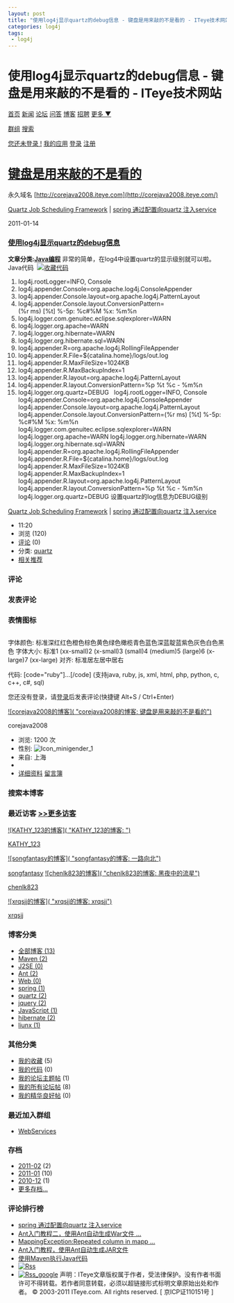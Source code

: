 ```yaml
---
layout: post
title: "使用log4j显示quartz的debug信息 - 键盘是用来敲的不是看的 - ITeye技术网站"
categories: log4j
tags: 
 - log4j
--- 
```


# 使用log4j显示quartz的debug信息 - 键盘是用来敲的不是看的 - ITeye技术网站

[首页](http://www.iteye.com/) [新闻](http://www.iteye.com/news) [论坛](http://www.iteye.com/forums) [问答](http://www.iteye.com/ask) [博客](http://www.iteye.com/blogs) [招聘](http://www.iteye.com/job) [更多 ▼](http://corejava2008.iteye.com/blog/871045#)

[群组](http://www.iteye.com/groups) [搜索](http://www.iteye.com/search)

[您还未登录 !](http://corejava2008.iteye.com/login "登录") [我的应用](http://www.iteye.com/all) [登录](http://corejava2008.iteye.com/login) [注册](http://corejava2008.iteye.com/signup)

# [键盘是用来敲的不是看的](http://corejava2008.iteye.com/)

永久域名 [http://corejava2008.iteye.com](http://corejava2008.iteye.com/)

[Quartz Job Scheduling Framework](http://corejava2008.iteye.com/blog/871094 "Quartz Job Scheduling Framework") | [spring 通过配置向quartz 注入service](http://corejava2008.iteye.com/blog/870966 "spring 通过配置向quartz 注入service")

2011-01-14

### [使用log4j显示quartz的debug信息]()

**文章分类:[Java编程](http://www.iteye.com/blogs/category/java)**
非常的简单，在log4中设置quartz的显示级别就可以啦。
Java代码  [![收藏代码]()![]()]( "收藏这段代码")

1. log4j.rootLogger=INFO, Console  
1. log4j.appender.Console=org.apache.log4j.ConsoleAppender  
1. log4j.appender.Console.layout=org.apache.log4j.PatternLayout  
1. log4j.appender.Console.layout.ConversionPattern=(%r ms) [%t] %-5p: %c#%M %x: %m%n  
1. log4j.logger.com.genuitec.eclipse.sqlexplorer=WARN  
1. log4j.logger.org.apache=WARN  
1. log4j.logger.org.hibernate=WARN  
1. log4j.logger.org.hibernate.sql=WARN  
1. log4j.appender.R=org.apache.log4j.RollingFileAppender  
1. log4j.appender.R.File=${catalina.home}/logs/out.log    
1. log4j.appender.R.MaxFileSize=1024KB     
1. log4j.appender.R.MaxBackupIndex=1     
1. log4j.appender.R.layout=org.apache.log4j.PatternLayout  
1. log4j.appender.R.layout.ConversionPattern=%p %t %c - %m%n  
1. log4j.logger.org.quartz=DEBUG  
log4j.rootLogger=INFO, Console log4j.appender.Console=org.apache.log4j.ConsoleAppender log4j.appender.Console.layout=org.apache.log4j.PatternLayout log4j.appender.Console.layout.ConversionPattern=(%r ms) [%t] %-5p: %c#%M %x: %m%n log4j.logger.com.genuitec.eclipse.sqlexplorer=WARN log4j.logger.org.apache=WARN log4j.logger.org.hibernate=WARN log4j.logger.org.hibernate.sql=WARN log4j.appender.R=org.apache.log4j.RollingFileAppender log4j.appender.R.File=${catalina.home}/logs/out.log log4j.appender.R.MaxFileSize=1024KB log4j.appender.R.MaxBackupIndex=1 log4j.appender.R.layout=org.apache.log4j.PatternLayout log4j.appender.R.layout.ConversionPattern=%p %t %c - %m%n log4j.logger.org.quartz=DEBUG
设置quartz的log信息为DEBUG级别

[Quartz Job Scheduling Framework](http://corejava2008.iteye.com/blog/871094 "Quartz Job Scheduling Framework") | [spring 通过配置向quartz 注入service](http://corejava2008.iteye.com/blog/870966 "spring 通过配置向quartz 注入service")
* 11:20
* 浏览 (120)
* [评论](http://corejava2008.iteye.com/blog/871045#comments) (0)
* 分类: [quartz](http://corejava2008.iteye.com/category/140328)
* [相关推荐](http://www.iteye.com/wiki/topic/871045)

### 评论

[]()
### 发表评论

### 表情图标

![]()![]()![]()![]()![]()![]()![]()![]()![]()![]()![]()![]()![]()![]()![]()![]()![]()![]()![]()![]()

字体颜色: 标准深红红色橙色棕色黄色绿色橄榄青色蓝色深蓝靛蓝紫色灰色白色黑色 字体大小: 标准1 (xx-small)2 (x-small)3 (small)4 (medium)5 (large)6 (x-large)7 (xx-large) 对齐: 标准居左居中居右

代码: [code="ruby"]...[/code] (支持java, ruby, js, xml, html, php, python, c, c++, c#, sql)

您还没有登录，请[登录](http://corejava2008.iteye.com/login)后发表评论(快捷键 Alt+S / Ctrl+Enter)

[![corejava2008的博客]( "corejava2008的博客: 键盘是用来敲的不是看的")](http://corejava2008.iteye.com/)

corejava2008

* 浏览: 1200 次
* 性别: ![Icon_minigender_1]( "男")
* 来自: 上海
* ![]()
* [详细资料](http://corejava2008.iteye.com/blog/profile) [留言簿](http://corejava2008.iteye.com/blog/guest_book)

### 搜索本博客
### 最近访客 [>>更多访客](http://corejava2008.iteye.com/blog/user_visits)

[![KATHY_123的博客]( "KATHY_123的博客: ")](http://kathy-123.iteye.com/)

[KATHY_123](http://kathy-123.iteye.com/)

[![songfantasy的博客]( "songfantasy的博客: 一路向北")](http://songfantasy.iteye.com/)

[songfantasy](http://songfantasy.iteye.com/)
[![chenlk823的博客]( "chenlk823的博客: 黑夜中的流星")](http://chlk823.iteye.com/)

[chenlk823](http://chlk823.iteye.com/)

[![xrqsjj的博客]( "xrqsjj的博客: xrqsjj")](http://xrqsjj.iteye.com/)

[xrqsjj](http://xrqsjj.iteye.com/)

### 博客分类

* [全部博客 (13)](http://corejava2008.iteye.com/)
* [Maven (2)](http://corejava2008.iteye.com/category/137745)
* [J2SE (0)](http://corejava2008.iteye.com/category/137746)
* [Ant (2)](http://corejava2008.iteye.com/category/139060)
* [Web (0)](http://corejava2008.iteye.com/category/139795)
* [spring (1)](http://corejava2008.iteye.com/category/140285)
* [quartz (2)](http://corejava2008.iteye.com/category/140328)
* [jquery (2)](http://corejava2008.iteye.com/category/140359)
* [JavaScript (1)](http://corejava2008.iteye.com/category/141025)
* [hibernate (2)](http://corejava2008.iteye.com/category/141550)
* [liunx (1)](http://corejava2008.iteye.com/category/145184)
### 其他分类

* [我的收藏](http://corejava2008.iteye.com/blog/favorite) (5)
* [我的代码](http://corejava2008.iteye.com/blog/code_favorite) (0)
* [我的论坛主题帖](http://corejava2008.iteye.com/blog/topic) (1)
* [我的所有论坛帖](http://corejava2008.iteye.com/blog/post) (8)
* [我的精华良好帖](http://corejava2008.iteye.com/blog/article) (0)

### 最近加入群组

* [WebServices](http://webservices.group.iteye.com/)
### 存档

* [2011-02](http://corejava2008.iteye.com/blog/monthblog/2011-02) (2)
* [2011-01](http://corejava2008.iteye.com/blog/monthblog/2011-01) (10)
* [2010-12](http://corejava2008.iteye.com/blog/monthblog/2010-12) (1)
* [更多存档...](http://corejava2008.iteye.com/blog/monthblog_more)

### 评论排行榜

* [spring 通过配置向quartz 注入service](http://corejava2008.iteye.com/blog/870966 "spring 通过配置向quartz 注入service")
* [Ant入门教程二，使用Ant自动生成War文件 ...](http://corejava2008.iteye.com/blog/859708 "Ant入门教程二，使用Ant自动生成War文件,并部署到Tomcat下")
* [MappingException:Repeated column in mapp ...](http://corejava2008.iteye.com/blog/895007 "MappingException:Repeated column in mapping for entity")
* [Ant入门教程，使用Ant自动生成JAR文件](http://corejava2008.iteye.com/blog/859701 "Ant入门教程，使用Ant自动生成JAR文件")
* [使用Maven执行Java代码](http://corejava2008.iteye.com/blog/933186 "使用Maven执行Java代码")
* [![Rss]()](http://corejava2008.iteye.com/rss)
* [![Rss_google]()](http://fusion.google.com/add?feedurl=http://corejava2008.iteye.com/rss)
声明：ITeye文章版权属于作者，受法律保护。没有作者书面许可不得转载。若作者同意转载，必须以超链接形式标明文章原始出处和作者。
© 2003-2011 ITeye.com. All rights reserved. [ 京ICP证110151号 ]
![]()
